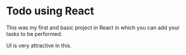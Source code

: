 # Todo using React 

This was my first and basic project in React in which you can add your tasks to be performed.   

UI is very attractive in this.


     























































 


   
  





 




 





 



 




 














 



















































































